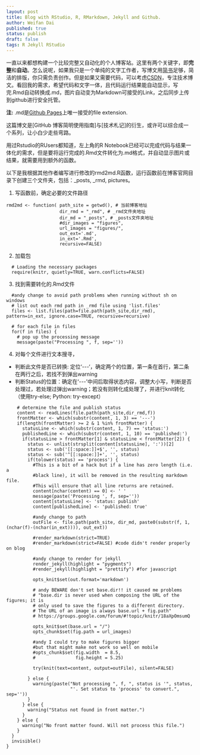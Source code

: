 ```yaml
---
layout: post
title: Blog with RStudio, R, RMarkdown, Jekyll and Github.
author: Weifan Dai
published: true
status: publish
draft: false
tags: R Jekyll RStudio
---
```

 
一直以来都想构建一个比较完整又自动化的个人博客站。这里有两个关键字，即**完整**和**自动**。怎么说呢，如果我只是一个单纯的文字工作者，写博文用[简书](http://www.jianshu.com/)足够，简洁的排版，你只需负责创作。但是如果又需要代码，可以考虑[CSDN](http://www.csdn.net/)，专注技术博文。看回我的需求，希望代码和文字一体，且代码运行结果能自动显示，写完.Rmd自动转换成.md，图片自动变为Markdown可接受的Link，之后同步上传到github进行安全托管。
 
**注:** .md是[Github Pages](https://pages.github.com/)上唯一接受的file extension.
 
这篇博文是[GitHub 博客简明使用指南]与[技术札记]的衍生，或许可以综合成一个系列，让小白少走些弯路。
 
用过Rstudio的RUsers都知道，左上角的R Notebook已经可以完成代码与结果一体化的需求，但是要将运行完成的.Rmd文件转化为.md格式，并自动显示图片或结果，就需要用到额外的函数。
 
以下是我根据其他作者编写进行修改的rmd2md.R函数，运行函数前在博客官网目录下创建三个文件夹，包括：_posts, _rmd, pictures。
 
 
1. 写函数前，确定必要的文件路径
 
```
rmd2md <- function( path_site = getwd(), # 当前博客地址
                    dir_rmd = "_rmd", # _rmd文件夹地址
                    dir_md = "_posts", # _posts文件夹地址                              
                    #dir_images = "figures",
                    url_images = "figures/",
                    out_ext='.md', 
                    in_ext='.Rmd', 
                    recursive=FALSE) 
```
 
2. 加载包
 
```
  # Loading the necessary packages
  require(knitr, quietly=TRUE, warn.conflicts=FALSE)
```
 
3. 找到需要转化的.Rmd文件
 
```
  #andy change to avoid path problems when running without sh on windows 
  # list out each rmd path in _rmd file using 'list.files'
  files <- list.files(path=file.path(path_site,dir_rmd), pattern=in_ext, ignore.case=TRUE, recursive=recursive)
  
  # for each file in files
  for(f in files) {
    # pop up the processing message
    message(paste("Processing ", f, sep=''))
```
 
4. 对每个文件进行文本搜寻，
  - 判断此文件是否已转换: 定位‘---‘，确定两个的位置，第一条在首行，第二条在两行之后，若找不到弹出warning
  - 判断Status的位置：确定在‘---’中间后取得状态内容，调整大小写，判断是否处理过，若处理过弹出warning；若没有则转化成处理了，并进行knit转化（使用try-else; Python: try-except）
  
```
    # determine the file and publish status
    content <- readLines(file.path(path_site,dir_rmd,f))
    frontMatter <- which(substr(content, 1, 3) == '---')
    if(length(frontMatter) >= 2 & 1 %in% frontMatter) {
      statusLine <- which(substr(content, 1, 7) == 'status:')
      publishedLine <- which(substr(content, 1, 10) == 'published:')
      if(statusLine > frontMatter[1] & statusLine < frontMatter[2]) {
        status <- unlist(strsplit(content[statusLine], ':'))[2]
        status <- sub('[[:space:]]+$', '', status)
        status <- sub('^[[:space:]]+', '', status)
        if(tolower(status) == 'process') {
          #This is a bit of a hack but if a line has zero length (i.e. a
          #black line), it will be removed in the resulting markdown file.
          #This will ensure that all line returns are retained.
          content[nchar(content) == 0] <- ' '
          message(paste('Processing ', f, sep=''))
          content[statusLine] <- 'status: publish'
          content[publishedLine] <- 'published: true'
          
          #andy change to path
          outFile <- file.path(path_site, dir_md, paste0(substr(f, 1, (nchar(f)-(nchar(in_ext)))), out_ext))
          
          #render_markdown(strict=TRUE)
          #render_markdown(strict=FALSE) #code didn't render properly on blog
          
          #andy change to render for jekyll
          render_jekyll(highlight = "pygments")
          #render_jekyll(highlight = "prettify") #for javascript
          
          opts_knit$set(out.format='markdown') 
          
          # andy BEWARE don't set base.dir!! it caused me problems
          # "base.dir is never used when composing the URL of the figures; it is 
          # only used to save the figures to a different directory. 
          # The URL of an image is always base.url + fig.path"
          # https://groups.google.com/forum/#!topic/knitr/18aXpOmsumQ
          
          opts_knit$set(base.url = "/")
          opts_chunk$set(fig.path = url_images)                     
          
          #andy I could try to make figures bigger
          #but that might make not work so well on mobile
          #opts_chunk$set(fig.width  = 8.5,
          #               fig.height = 5.25)
          
          try(knit(text=content, output=outFile), silent=FALSE)
          
        } else {
          warning(paste("Not processing ", f, ", status is '", status, 
                        "'. Set status to 'process' to convert.", sep=''))
        }
      } else {
        warning("Status not found in front matter.")
      }
    } else {
      warning("No front matter found. Will not process this file.")
    }
  }
  invisible()
}
```
 
 
 
